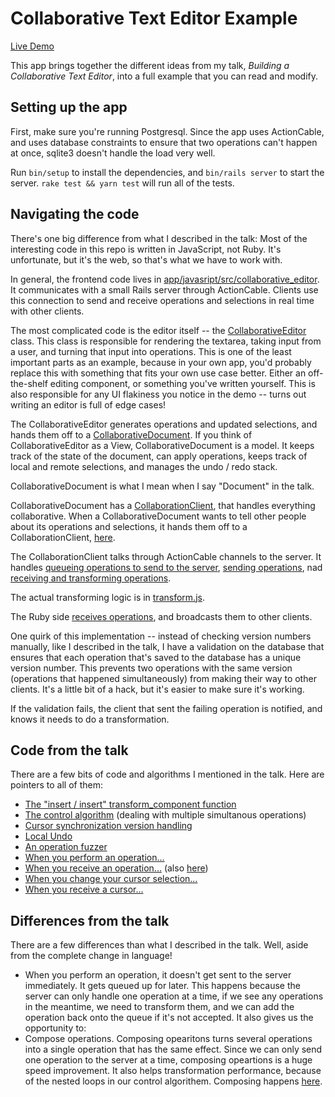 # Collaborative Text Editor Example

[Live Demo](http://justinweiss-editor.herokuapp.com)

This app brings together the different ideas from my talk, _Building a Collaborative Text Editor_, into a full example that you can read and modify.

## Setting up the app

First, make sure you're running Postgresql. Since the app uses ActionCable, and uses database constraints to ensure that two operations can't happen at once, sqlite3 doesn't handle the load very well.

Run `bin/setup` to install the dependencies, and `bin/rails server` to start the server. `rake test && yarn test` will run all of the tests.

## Navigating the code

There's one big difference from what I described in the talk: Most of the interesting code in this repo is written in JavaScript, not Ruby. It's unfortunate, but it's the web, so that's what we have to work with.

In general, the frontend code lives in [app/javasript/src/collaborative_editor](https://github.com/justinweiss/collaborative-demo/tree/master/app/javascript/src/collaborative_editor). It communicates with a small Rails server through ActionCable. Clients use this connection to send and receive operations and selections in real time with other clients.

The most complicated code is the editor itself -- the [CollaborativeEditor](https://github.com/justinweiss/collaborative-demo/blob/master/app/javascript/src/collaborative_editor/CollaborativeEditor.js) class. This class is responsible for rendering the textarea, taking input from a user, and turning that input into operations. This is one of the least important parts as an example, because in your own app, you'd probably replace this with something that fits your own use case better. Either an off-the-shelf editing component, or something you've written yourself. This is also responsible for any UI flakiness you notice in the demo -- turns out writing an editor is full of edge cases!

The CollaborativeEditor generates operations and updated selections, and hands them off to a [CollaborativeDocument](https://github.com/justinweiss/collaborative-demo/blob/master/app/javascript/src/collaborative_editor/CollaborativeDocument.js). If you think of CollaborativeEditor as a View, CollaborativeDocument is a model. It keeps track of the state of the document, can apply operations, keeps track of local and remote selections, and manages the undo / redo stack.

CollaborativeDocument is what I mean when I say "Document" in the talk.

CollaborativeDocument has a [CollaborationClient](https://github.com/justinweiss/collaborative-demo/blob/master/app/javascript/src/collaborative_editor/CollaborationClient.js), that handles everything collaborative. When a CollaborativeDocument wants to tell other people about its operations and selections, it hands them off to a CollaborationClient, [here](https://github.com/justinweiss/collaborative-demo/blob/master/app/javascript/src/collaborative_editor/CollaborativeDocument.js#L37).

The CollaborationClient talks through ActionCable channels to the server. It handles [queueing operations to send to the server](https://github.com/justinweiss/collaborative-demo/blob/master/app/javascript/src/collaborative_editor/CollaborationClient.js#L164), [sending operations](https://github.com/justinweiss/collaborative-demo/blob/master/app/javascript/src/collaborative_editor/CollaborationClient.js#L127), nad [receiving and transforming operations](https://github.com/justinweiss/collaborative-demo/blob/master/app/javascript/src/collaborative_editor/CollaborationClient.js#L76).

The actual transforming logic is in [transform.js](https://github.com/justinweiss/collaborative-demo/blob/master/app/javascript/src/collaborative_editor/transform.js).

The Ruby side [receives operations](https://github.com/justinweiss/collaborative-demo/blob/master/app/channels/operations_channel.rb), and broadcasts them to other clients.

One quirk of this implementation -- instead of checking version numbers manually, like I described in the talk, I have a validation on the database that ensures that each operation that's saved to the database has a unique version number. This prevents two operations with the same version (operations that happened simultaneously) from making their way to other clients. It's a little bit of a hack, but it's easier to make sure it's working.

If the validation fails, the client that sent the failing operation is notified, and knows it needs to do a transformation.

## Code from the talk

There are a few bits of code and algorithms I mentioned in the talk. Here are pointers to all of them: 

* [The "insert / insert" transform_component function](https://github.com/justinweiss/collaborative-demo/blob/master/app/javascript/src/collaborative_editor/transform.js#L56)
* [The control algorithm](https://github.com/justinweiss/collaborative-demo/blob/master/app/javascript/src/collaborative_editor/transform.js#L3) (dealing with multiple simultanous operations)
* [Cursor synchronization version handling](https://github.com/justinweiss/collaborative-demo/blob/master/app/javascript/src/collaborative_editor/SelectionsChannel.js#L31)
* [Local Undo](https://github.com/justinweiss/collaborative-demo/blob/master/app/javascript/src/collaborative_editor/UndoStack.js)
* [An operation fuzzer](https://github.com/justinweiss/collaborative-demo/blob/master/test/javascripts/collaborative_editor/fuzzer.test.js)
* [When you perform an operation...](https://github.com/justinweiss/collaborative-demo/blob/master/app/javascript/src/collaborative_editor/CollaborativeDocument.js#L29)
* [When you receive an operation...](https://github.com/justinweiss/collaborative-demo/blob/master/app/javascript/src/collaborative_editor/CollaborativeDocument.js#L71) (also [here](https://github.com/justinweiss/collaborative-demo/blob/master/app/javascript/src/collaborative_editor/CollaborationClient.js#L76))
* [When you change your cursor selection...](https://github.com/justinweiss/collaborative-demo/blob/master/app/javascript/src/collaborative_editor/CollaborativeDocument.js#L133)
* [When you receive a cursor...](https://github.com/justinweiss/collaborative-demo/blob/master/app/javascript/src/collaborative_editor/SelectionsChannel.js#L31)

## Differences from the talk

There are a few differences than what I described in the talk. Well, aside from the complete change in language!

* When you perform an operation, it doesn't get sent to the server immediately. It gets queued up for later. This happens because the server can only handle one operation at a time, if we see any operations in the meantime, we need to transform them, and we can add the operation back onto the queue if it's not accepted. It also gives us the opportunity to:
* Compose operations. Composing opearitons turns several operations into a single operation that has the same effect. Since we can only send one operation to the server at a time, composing opeartions is a huge speed improvement. It also helps transformation performance, because of the nested loops in our control algorithem. Composing happens [here](https://github.com/justinweiss/collaborative-demo/blob/master/app/javascript/src/collaborative_editor/compose.js).
